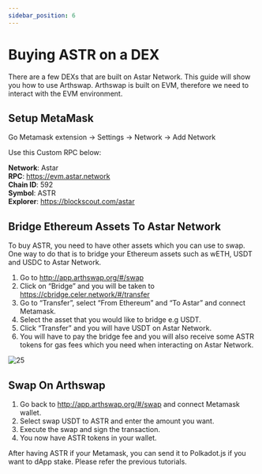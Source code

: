 ```yaml
---
sidebar_position: 6
---
```


# Buying ASTR on a DEX

There are a few DEXs that are built on Astar Network. This guide will show you how to use Arthswap. Arthswap is built on EVM, therefore we need to interact with the EVM environment.

## Setup MetaMask

Go Metamask extension -> Settings -> Network -> Add Network

Use this Custom RPC below:

**Network**: Astar <br />
**RPC**: <https://evm.astar.network> <br />
**Chain ID**: 592 <br />
**Symbol**: ASTR <br />
**Explorer**: <https://blockscout.com/astar>

## Bridge Ethereum Assets To Astar Network

To buy ASTR, you need to have other assets which you can use to swap. One way to do that is to bridge your Ethereum assets such as wETH, USDT and USDC to Astar Network.

1. Go to <http://app.arthswap.org/#/swap>
2. Click on “Bridge” and you will be taken to <https://cbridge.celer.network/#/transfer>
3. Go to “Transfer”, select “From Ethereum” and “To Astar” and connect Metamask.
4. Select the asset that you would like to bridge e.g USDT.
5. Click “Transfer” and you will have USDT on Astar Network.
6. You will have to pay the bridge fee and you will also receive some ASTR tokens for gas fees which you need when interacting on Astar Network.

![25](img/25.png)

## Swap On Arthswap

1. Go back to <http://app.arthswap.org/#/swap> and connect Metamask wallet.
2. Select swap USDT to ASTR and enter the amount you want.
3. Execute the swap and sign the transaction.
4. You now have ASTR tokens in your wallet.

After having ASTR if your Metamask, you can send it to Polkadot.js if you want to dApp stake. Please refer the previous tutorials.

